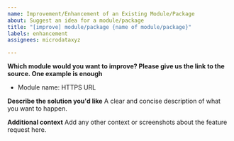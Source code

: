```yaml
---
name: Improvement/Enhancement of an Existing Module/Package
about: Suggest an idea for a module/package
title: "[improve] module/package {name of module/package}"
labels: enhancement
assignees: microdataxyz

---
```


**Which module would you want to improve? Please give us the link to the source. One example is enough**
* Module name: HTTPS URL

**Describe the solution you'd like**
A clear and concise description of what you want to happen.

**Additional context**
Add any other context or screenshots about the feature request here.
